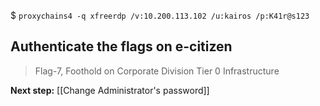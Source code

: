 $ `proxychains4 -q xfreerdp /v:10.200.113.102 /u:kairos /p:K41r@s123`

## Authenticate the flags on e-citizen

>Flag-7, Foothold on Corporate Division Tier 0 Infrastructure

**Next step:** [[Change Administrator's password]]
